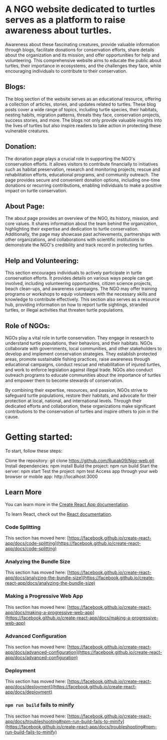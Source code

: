 # A NGO website dedicated to turtles serves as a platform to raise awareness about turtles.


Awareness about these fascinating creatures, provide valuable information through blogs, facilitate donations for conservation efforts, share details about the organization and its mission, and offer opportunities for help and volunteering. This comprehensive website aims to educate the public about turtles, their importance in ecosystems, and the challenges they face, while encouraging individuals to contribute to their conservation.

## Blogs: 
The blog section of the website serves as an educational resource, offering a collection of articles, stories, and updates related to turtles. These blog posts cover a wide range of topics, including turtle species, their habitats, nesting habits, migration patterns, threats they face, conservation projects, success stories, and more. The blogs not only provide valuable insights into the lives of turtles but also inspire readers to take action in protecting these vulnerable creatures.

## Donation:
The donation page plays a crucial role in supporting the NGO's conservation efforts. It allows visitors to contribute financially to initiatives such as habitat preservation, research and monitoring projects, rescue and rehabilitation efforts, educational programs, and community outreach. The page provides secure and convenient donation options, including one-time donations or recurring contributions, enabling individuals to make a positive impact on turtle conservation.

## About Page:
The about page provides an overview of the NGO, its history, mission, and core values. It shares information about the team behind the organization, highlighting their expertise and dedication to turtle conservation. Additionally, the page may showcase past achievements, partnerships with other organizations, and collaborations with scientific institutions to demonstrate the NGO's credibility and track record in protecting turtles.

## Help and Volunteering:
This section encourages individuals to actively participate in turtle conservation efforts. It provides details on various ways people can get involved, including volunteering opportunities, citizen science projects, beach clean-ups, and awareness campaigns. The NGO may offer training programs or workshops to equip volunteers with the necessary skills and knowledge to contribute effectively. This section also serves as a resource hub, providing information on how to report turtle sightings, stranded turtles, or illegal activities that threaten turtle populations.

## Role of NGOs: 
NGOs play a vital role in turtle conservation. They engage in research to understand turtle populations, their behaviors, and their habitats. NGOs collaborate with governments, local communities, and other stakeholders to develop and implement conservation strategies. They establish protected areas, promote sustainable fishing practices, raise awareness through educational campaigns, conduct rescue and rehabilitation of injured turtles, and work to enforce legislation against illegal trade. NGOs also conduct outreach programs to educate communities about the importance of turtles and empower them to become stewards of conservation.

By combining their expertise, resources, and passion, NGOs strive to safeguard turtle populations, restore their habitats, and advocate for their protection at local, national, and international levels. Through their dedicated efforts and collaboration, these organizations make significant contributions to the conservation of turtles and inspire others to join in the cause.

# Getting started:
To start, follow these steps:

Clone the repository: git clone https://github.com/Rupak09/Ngo-web.git
Install dependencies: npm install
Build the project: npm run build
Start the server: npm start
Test the project: npm test
Access app through your web browser or mobile app: http://localhost:3000

## Learn More

You can learn more in the [Create React App documentation](https://facebook.github.io/create-react-app/docs/getting-started).

To learn React, check out the [React documentation](https://reactjs.org/).

### Code Splitting

This section has moved here: [https://facebook.github.io/create-react-app/docs/code-splitting](https://facebook.github.io/create-react-app/docs/code-splitting)

### Analyzing the Bundle Size

This section has moved here: [https://facebook.github.io/create-react-app/docs/analyzing-the-bundle-size](https://facebook.github.io/create-react-app/docs/analyzing-the-bundle-size)

### Making a Progressive Web App

This section has moved here: [https://facebook.github.io/create-react-app/docs/making-a-progressive-web-app](https://facebook.github.io/create-react-app/docs/making-a-progressive-web-app)

### Advanced Configuration

This section has moved here: [https://facebook.github.io/create-react-app/docs/advanced-configuration](https://facebook.github.io/create-react-app/docs/advanced-configuration)

### Deployment

This section has moved here: [https://facebook.github.io/create-react-app/docs/deployment](https://facebook.github.io/create-react-app/docs/deployment)

### `npm run build` fails to minify

This section has moved here: [https://facebook.github.io/create-react-app/docs/troubleshooting#npm-run-build-fails-to-minify](https://facebook.github.io/create-react-app/docs/troubleshooting#npm-run-build-fails-to-minify)

